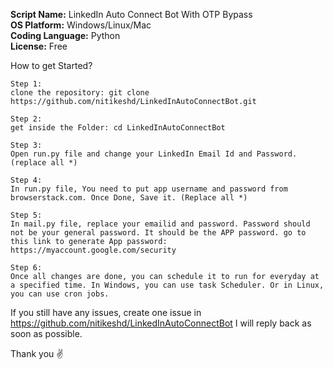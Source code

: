 <strong>Script Name:</strong> LinkedIn Auto Connect Bot With OTP Bypass</br>
<strong>OS Platform:</strong> Windows/Linux/Mac</br>
<strong>Coding Language:</strong> Python</br>
<strong>License:</strong> Free </br>

How to get Started?
```
Step 1:
clone the repository: git clone https://github.com/nitikeshd/LinkedInAutoConnectBot.git

Step 2:
get inside the Folder: cd LinkedInAutoConnectBot

Step 3:
Open run.py file and change your LinkedIn Email Id and Password. (replace all *)

Step 4: 
In run.py file, You need to put app username and password from browserstack.com. Once Done, Save it. (Replace all *)

Step 5:
In mail.py file, replace your emailid and password. Password should not be your general password. It should be the APP password. go to this link to generate App password: https://myaccount.google.com/security

Step 6:
Once all changes are done, you can schedule it to run for everyday at a specified time. In Windows, you can use task Scheduler. Or in Linux, you can use cron jobs.
```
If you still have any issues, create one issue in https://github.com/nitikeshd/LinkedInAutoConnectBot
I will reply back as soon as possible.

Thank you  ✌
